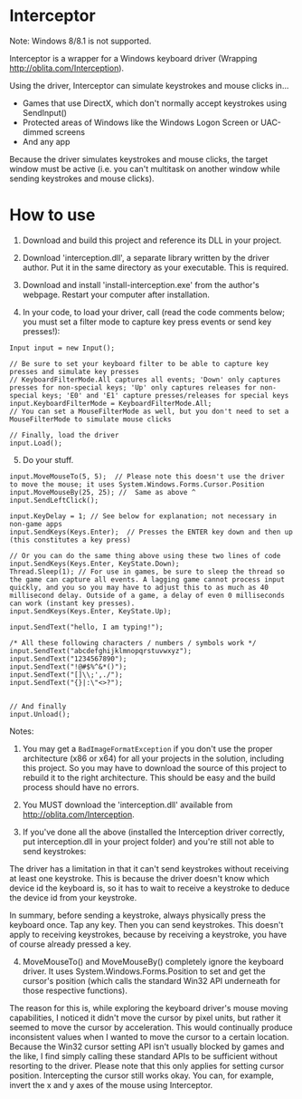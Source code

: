 Interceptor
===========

Note: Windows 8/8.1 is not supported.

Interceptor is a wrapper for a Windows keyboard driver (Wrapping http://oblita.com/Interception). 

Using the driver, Interceptor can simulate keystrokes and mouse clicks in...

  * Games that use DirectX, which don't normally accept keystrokes using SendInput()
  * Protected areas of Windows like the Windows Logon Screen or UAC-dimmed screens
  * And any app
  
Because the driver simulates keystrokes and mouse clicks, the target window must be active (i.e. you can't multitask on another window while sending keystrokes and mouse clicks).

How to use
===========

1. Download and build this project and reference its DLL in your project.

2. Download 'interception.dll', a separate library written by the driver author. Put it in the same directory as your executable. This is required.

3. Download and install 'install-interception.exe' from the author's webpage. Restart your computer after installation.

4. In your code, to load your driver, call (read the code comments below; you must set a filter mode to capture key press events or send key presses!):

```
Input input = new Input();

// Be sure to set your keyboard filter to be able to capture key presses and simulate key presses
// KeyboardFilterMode.All captures all events; 'Down' only captures presses for non-special keys; 'Up' only captures releases for non-special keys; 'E0' and 'E1' capture presses/releases for special keys
input.KeyboardFilterMode = KeyboardFilterMode.All;
// You can set a MouseFilterMode as well, but you don't need to set a MouseFilterMode to simulate mouse clicks

// Finally, load the driver
input.Load();
```

5. Do your stuff.

```
input.MoveMouseTo(5, 5);  // Please note this doesn't use the driver to move the mouse; it uses System.Windows.Forms.Cursor.Position
input.MoveMouseBy(25, 25); //  Same as above ^
input.SendLeftClick();

input.KeyDelay = 1; // See below for explanation; not necessary in non-game apps
input.SendKeys(Keys.Enter);  // Presses the ENTER key down and then up (this constitutes a key press)

// Or you can do the same thing above using these two lines of code
input.SendKeys(Keys.Enter, KeyState.Down);
Thread.Sleep(1); // For use in games, be sure to sleep the thread so the game can capture all events. A lagging game cannot process input quickly, and you so you may have to adjust this to as much as 40 millisecond delay. Outside of a game, a delay of even 0 milliseconds can work (instant key presses).
input.SendKeys(Keys.Enter, KeyState.Up);

input.SendText("hello, I am typing!");

/* All these following characters / numbers / symbols work */
input.SendText("abcdefghijklmnopqrstuvwxyz");
input.SendText("1234567890");
input.SendText("!@#$%^&*()");
input.SendText("[]\\;',./");
input.SendText("{}|:\"<>?");


// And finally
input.Unload();
```

Notes:

1. You may get a ```BadImageFormatException``` if you don't use the proper architecture (x86 or x64) for all your projects in the solution, including this project. So you may have to download the source of this project to rebuild it to the right architecture. This should be easy and the build process should have no errors.

2. You MUST download the 'interception.dll' available from http://oblita.com/Interception.

3. If you've done all the above (installed the Interception driver correctly, put interception.dll in your project folder) and you're still not able to send keystrokes:
 
The driver has a limitation in that it can't send keystrokes without receiving at least one keystroke. This is because the driver doesn't know which device id the keyboard is, so it has to wait to receive a keystroke to deduce the device id from your keystroke.

In summary, before sending a keystroke, always physically press the keyboard once. Tap any key. Then you can send keystrokes. This doesn't apply to receiving keystrokes, because by receiving a keystroke, you have of course already pressed a key.

4. MoveMouseTo() and MoveMouseBy() completely ignore the keyboard driver. It uses System.Windows.Forms.Position to set and get the cursor's position (which calls the standard Win32 API underneath for those respective functions).

The reason for this is, while exploring the keyboard driver's mouse moving capabilities, I noticed it didn't move the cursor by pixel units, but rather it seemed to move the cursor by acceleration. This would continually produce inconsistent values when I wanted to move the cursor to a certain location. Because the Win32 cursor setting API isn't usually blocked by games and the like, I find simply calling these standard APIs to be sufficient without resorting to the driver. Please note that this only applies for setting cursor position. Intercepting the cursor still works okay. You can, for example, invert the x and y axes of the mouse using Interceptor.

